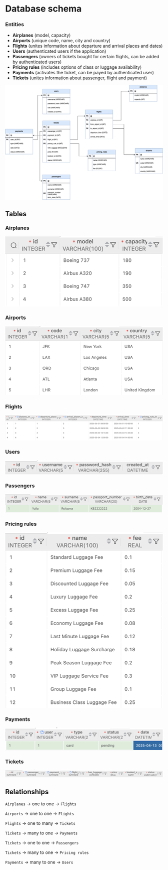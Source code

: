 # Database schema

### Entities
- **Airplanes** (model, capacity)
- **Airports** (unique code, name, city and country)
- **Flights** (unites information about departure and arrival places and dates)
- **Users** (authenticated users if the application)
- **Passengers** (owners of tickets bought for certain flights, can be added by authenticated users)
- **Pricing rules** (includes options of class or luggage availability)
- **Payments** (activates the ticket, can be payed by authenticated user)
- **Tickets** (unites information about passenger, flight and payment) 

![db](images/db_schema.png)

## Tables

### Airplanes
![airplanes](images/airplanes.png)

### Airports
![airports](images/airports.png)

### Flights
![flights](images/flights.png)

### Users
![users](images/users.png)

### Passengers
![passengers](images/passengers.png)

### Pricing rules
![pricing rules](images/pricing_rules.png)

### Payments
![payments](images/payments.png)

### Tickets
![tickets](images/tickets.png)

## Relationships

`Airplanes` -> one to one -> `Flights`

`Airports` -> one to one -> `Flights`

`Flights` -> one to many -> `Tickets`

`Tickets` -> many to one -> `Payments`

`Tickets` -> one to one -> `Passengers`

`Tickets` -> many to one -> `Pricing rules`

`Payments` -> many to one -> `Users`
